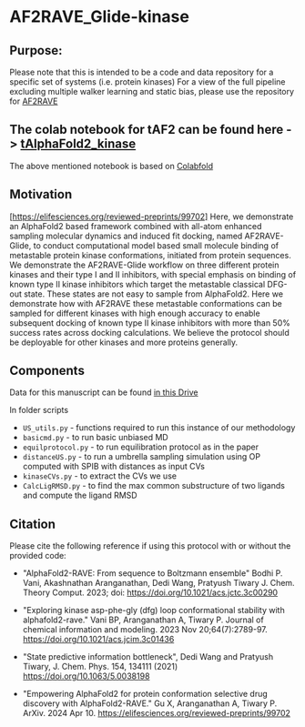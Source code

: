 # AF2RAVE_Glide-kinase

## Purpose:
Please note that this is intended to be a code and data repository for a specific set of systems (i.e. protein kinases)
For a view of the full pipeline excluding multiple walker learning and static bias, please use the repository for [AF2RAVE](https://github.com/tiwarylab/alphafold2rave/)

## The colab notebook for tAF2 can be found here -> [tAlphaFold2_kinase](https://colab.research.google.com/github/tiwarylab/AF2RAVE_Glide-kinase/blob/main/tAlphaFold2_kinase.ipynb)
The above mentioned notebook is based on [Colabfold](https://github.com/sokrypton/ColabFold)

## Motivation
[https://elifesciences.org/reviewed-preprints/99702]
Here, we demonstrate an AlphaFold2 based framework combined with all-atom enhanced sampling molecular dynamics and induced fit docking, named AF2RAVE-Glide, 
to conduct computational model based small molecule binding of metastable protein kinase conformations, initiated from protein sequences. 
We demonstrate the AF2RAVE-Glide workflow on three different protein kinases and their type I and II inhibitors, 
with special emphasis on binding of known type II kinase inhibitors which target the metastable classical DFG-out state. 
These states are not easy to sample from AlphaFold2. Here we demonstrate how with AF2RAVE these metastable conformations can be sampled for different kinases 
with high enough accuracy to enable subsequent docking of known type II kinase inhibitors with more than 50\% success rates across docking calculations. 
We believe the protocol should be deployable for other kinases and more proteins generally.

## Components

Data for this manuscript can be found [in this Drive](https://drive.google.com/drive/folders/1hSsnhNsF2uXZQ7SN6DxEgcLxDCHmVECj?usp=sharing)

In folder scripts
* `US_utils.py` - functions required to run this instance of our methodology
* `basicmd.py` - to run basic unbiased MD
* `equilprotocol.py` - to run equilibration protocol as in the paper
* `distanceUS.py` - to run a umbrella sampling simulation using OP computed with SPIB with distances as input CVs
* `kinaseCVs.py` - to extract the CVs we use
* `CalcLigRMSD.py` - to find the max common substructure of two ligands and compute the ligand RMSD

## Citation

Please cite the following reference if using this protocol with or without the provided code:

* "AlphaFold2-RAVE: From sequence to Boltzmann ensemble"
Bodhi P. Vani, Akashnathan Aranganathan, Dedi Wang, Pratyush Tiwary
J. Chem. Theory Comput. 2023; doi: https://doi.org/10.1021/acs.jctc.3c00290

* "Exploring kinase asp-phe-gly (dfg) loop conformational stability with alphafold2-rave." Vani BP, Aranganathan A, Tiwary P.  Journal of chemical information and modeling. 2023 Nov 20;64(7):2789-97. https://doi.org/10.1021/acs.jcim.3c01436

* "State predictive information bottleneck", Dedi Wang and Pratyush Tiwary, J. Chem. Phys. 154, 134111 (2021) https://doi.org/10.1063/5.0038198

* "Empowering AlphaFold2 for protein conformation selective drug discovery with AlphaFold2-RAVE." Gu X, Aranganathan A, Tiwary P.  ArXiv. 2024 Apr 10. https://elifesciences.org/reviewed-preprints/99702
